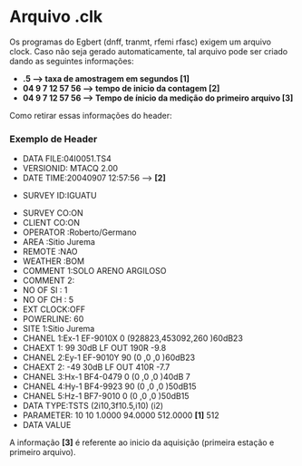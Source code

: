 # Arquivo .clk

Os programas do Egbert (dnff, tranmt, rfemi rfasc) exigem um arquivo clock. 
Caso não seja gerado automaticamente, tal arquivo pode ser criado dando as seguintes informações:

+ **.5              --> taxa de amostragem em segundos [1]**
+ **04 9 7 12 57 56 --> tempo de inicio da contagem    [2]**
+ **04 9 7 12 57 56 --> Tempo de ínicio da medição do primeiro arquivo [3]**


Como retirar essas informações do header:

### Exemplo de Header

- DATA FILE:04I0051.TS4 
- VERSIONID: MTACQ 2.00
- DATE TIME:20040907 12:57:56 --> **[2]**
+ SURVEY ID:IGUATU                        
- SURVEY CO:ON                            
- CLIENT CO:ON                            
- OPERATOR :Roberto/Germano               
- AREA     :Sitio Jurema                  
- REMOTE   :NAO                           
- WEATHER  :BOM                           
- COMMENT 1:SOLO ARENO ARGILOSO 
- COMMENT 2:                    
- NO OF SI : 1 
- NO OF CH : 5 
- EXT CLOCK:OFF
- POWERLINE: 60
- SITE    1:Sitio Jurema                  
- CHANEL  1:Ex-1 EF-9010X 0     (928823,453092,260   )60dB23
- CHAEXT  1: 99     30dB LF OUT 190R -9.8 
- CHANEL  2:Ey-1 EF-9010Y 90    (0     ,0     ,0     )60dB23
- CHAEXT  2: -49    30dB LF OUT 410R -7.7 
- CHANEL  3:Hx-1 BF4-0479 0     (0     ,0     ,0     )40dB 7
- CHANEL  4:Hy-1 BF4-9923 90    (0     ,0     ,0     )50dB15
- CHANEL  5:Hz-1 BF7-9010 0     (0     ,0     ,0     )50dB15
- DATA TYPE:TSTS (2i10,3f10.5,i10) (i2)
- PARAMETER:        10        10    1.0000   94.0000  512.0000  **[1]**     512
- DATA VALUE

A informação **[3]** é referente ao inicio da aquisição (primeira estação e primeiro arquivo).
